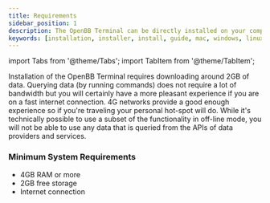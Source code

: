 ```yaml
---
title: Requirements
sidebar_position: 1
description: The OpenBB Terminal can be directly installed on your computer via our installation programs, these are the requirements.
keywords: [installation, installer, install, guide, mac, windows, linux, python, github, macos, how to, explanation, requirements, openbb terminal]
---
```


import Tabs from '@theme/Tabs';
import TabItem from '@theme/TabItem';

Installation of the OpenBB Terminal requires downloading around 2GB of data. Querying data (by running commands) does not require a lot of bandwidth but you will certainly have a more pleasant experience if you are on a fast internet connection. 4G networks provide a good enough experience so if you're traveling your personal hot-spot will do. While it's technically possible to use a subset of the functionality in off-line mode, you will not be able to use any data that is queried from the APIs of data providers and services.

### Minimum System Requirements

- 4GB RAM or more
- 2GB free storage
- Internet connection
